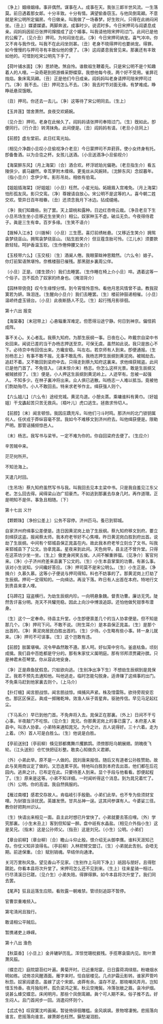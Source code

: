 <!-- { "loadSidebar": true } -->
〔净上〕姻缘姻缘。事非偶然。谋事在人。成事在天。我张三郞半世风流。一生落莫。前日遇着那女郞。十分丰致。十分有情。满望偷香窃玉。与他凤倒鸾顚。不意就是宋公明所定偏房。今日做亲。叫我做了一场春梦。好生败兴。只得在此纳闷闲坐。〔丑上〕媒婆媒婆。两脚奔波。成事时少。说谎时多。今日宋押司与阎婆息成亲。阎妈妈因前日张押司撺掇成了这个婚事。叫我请他陪宋押司过门。此间已是他的公廨了。〔见介丑〕押司。为何闷坐在此。〔净〕今日宋押司纳宠。喜气冲冲。你又不肯与我作伐。叫我不在此闷坐则甚。〔丑〕老身不晓得押司也要纳宠。得罪。如今慢慢的与押司寻有丰致似他的便了。〔净〕这阎婆息我曾见来。那裏还有丰致如他的。可惜到吃宋公明先下手了。 

【荷叶铺水面】〔净〕思娇艳。煞自怜。谁敎祖生鞭着先。只是宋公明不是个知趣着人的人哩。一朶奇葩到把游蜂采野蝶穿。我想他每今夜。两个好不受用。雀屛花烛焰。象床鸾凤顚。〔丑〕正是他们今日成亲。阎妈妈叫老身请押司陪宋押司过门。〔净〕我不去。〔丑〕押司怎么不去。〔净〕我去时节对面无缘。有梦难成。睁睁祇悬双饿眼。

〔丑〕押司。你还去一去儿。〔净〕这等待了宋公明同去。〔生上〕 

【玉井莲】馆舍萧然。良夜交欢嬿婉。

〔见介丑〕押司。老身在此候久了。阎妈妈请张押司奉陪过门。〔生〕旣如此。卽便同行。〔行介丑〕转湾抹角。此间便是。〔丑〕阎妈妈有请。〔老旦小旦同上〕 

【前腔】虚左堂前。此日红鸾光灿。

〔相见介净觑小旦叹小旦偷视净介老旦〕今日蒙押司不弃葑菲。使小女终身有托。卽备鲁酒。以为合卺之杯。女孩儿送酒。〔小旦送酒净小旦偷视介〕 

【海棠醉东风】〔月上海棠〕〔合〕酒合欢。杯浮琥珀光偏艳。〔老旦指生介〕看五陵侠少。裘马翩然。幸茑萝附木缠绵。更兎丝从风婉转。〔沈醉东风〕念奴暮年。〔指小旦介〕念伊少年。影形吊处。相依有伯鸾。

【姐姐插海棠】〔好姐姐〕〔小旦〕枉然。小星光灿。妬娥眉入宫难免。〔月上海棠〕怕形孤友凤。影只交鸾。〔净〕尊嫂请自放心。宋公明不是这等的人。喜今朝二姓交欢。管异日百年相眷。〔丑〕还须念我月下冰边。拈成缱绻。

〔净〕我们知趣些。别了罢。天上碧桃和露种。日边红杏倚云栽。〔净丑老旦下生小旦吊场生坐小旦移近生坐笑介〕相公。奴家种玉不虚。破瓜无负。今夜得侍君子。眞是三生有幸。百岁多缘。〔生笑不语介〕 

【拨棹入江水】〔川拨棹〕〔小旦〕三生愿。喜灯前绣帐悬。〔又移近生笑介〕拥鸳衾梦绕巫山。拥鸳衾梦绕巫山。〔贴生脸笑介〕但豆蔻含胎可怜。〔江儿水〕须要款款轻轻。呵护香温玉软。〔生作倦伸腰又坐介〕 

【玉枝带六么】〔玉交枝〕〔生〕酒阑人倦。我眼蒙眬神思黯然。〔六么令〕娘子。你灯前絮语煞堪怜。奈樵楼鼓已催残。那黑甜乡裏周公伴。

〔小旦〕正是。〔搂生颈介〕我们去睡罢。〔生作睡在椅上介小旦〕啐。遇着这等一个俗子。岂不孤负了奴家的终身也。〔掩泪背介〕 

【园林带侥侥】叹今生缘悭分悭。到今宵情怜意怜。看他月思风情曾不谙。教我寂寞若为妍。珠泪连。〔生醒向小旦介〕我们去睡罢。〔生〕楼前钟鼓递相催。〔小旦〕温峤终虚玉镜台。〔小旦〕此夜断肠人不见。〔生〕起行残月影徘徊。 

第十六出
报变

【海棠春】〔末冠带上〕心悬辎重浑难定。但愿得沿途宁静。何日到神京。偏怪鸦成阵。

事不关心。关心者乱。我蔡九知府。为那生辰纲一事。日夜在心。昨戴宗自梁中书处回来。闻说已差的当干办杨志押送至京。可保无虞。虽然如此说。我只是放心不下。必待京中有回信出来。方纔安稳。叫左右。若京师有人到来。卽便通报。〔生扮杨志上〕有事不敢不报。无事不敢乱传。我杨志押生辰纲到黄泥岗。被贼劫去。追赶不着。又不敢回到梁府中去。只得走到蔡九知府这裏来。求他缉获贼盗。此间已是他门首了。不免径入。〔进末惊介末〕杨志。你怎么这样光景。敢是生辰纲又被贼掳掠了。〔生〕便是。小人押这生辰纲到黄泥岭上。人迹罕有。忽被一起强人。不知多少。在林子裏冲将出来。众人俱已逃散。叫杨志一人难以抵当。竟被他们剽劫殆尽。小人不敢回去。特来求老爷作主。缉获强人则个。 

【六么姐儿】〔六么令〕途经兖城。黄泥鸟道。小憩炎蒸。乘墉谁料有黄巾。〔好姐姐〕干戈蠭起苦只苦无救兵。〔梧叶儿〕虎口逃生。拯救求怜切人。

【前腔】〔末〕闻言顿惊。我因庄蹻充斥。叫他们刁斗时鸣。那济州的北门锁钥属何人。任伏戎于莽纵容毫不禁。我如今不难移文到济州府去。叫他缉获便是。限勒严明。那管诘捕频惊邑人。

〔末〕杨志。我写书与梁爷。一定不难为你的。你自回梁府去便了。〔生应介〕 

辛苦贼中来。



茫茫何所开。

不知沧海上。



天遣几时回。

〔生吊场〕蔡九知府虽然写书与我。叫我回去见本主梁中书。只是我自羞见江东父老。怎么回去得。闻得梁山泊广招豪杰。不如逃到那裏去存身几时。再作道理。正是明知不是伴。事急且相随。〔下〕 

第十七出
义什

【颗颗珠】〔净扮公差上〕公务不容停。济州匹马。蚤已到郓城。

自家济州府缉事公差便是。连日因黄泥岗上劫了生辰纲。蔡九知府移文到府。要立刻缉获这盗。报闻蔡太师。我本府老爷好不心焦哩。昨日黄泥岗白胜到府出首。说劫了生辰纲。中间有个郓城县保正晁盖在内。故此我本府老爷立刻佥了文书。叫我来郓城县下了公文。协拿晁盖。星夜来到此间。天色尙早。县主还不曾升堂。只得在这茶坊少坐一坐。〔生上〕傲吏身闲笑五侯。人间不解重骅骝。〔见净介〕客官何来。〔净〕小子济州府差来县裏下公文的。〔生〕小生本县掌案的功曹。有甚么事。该对小生说知。少间纔好答应。〔净〕押司莫不是宋公明么。〔生〕小生正是。〔净揖介〕久慕久慕。这等小子便说与押司得知。料也不妨事的了。那黄泥岗上打劫了生辰纲。押司一定得知的。一向缉访。再没下落。昨日有人出首在本府。特地行文到贵县来拿人哩。 

【马蹄花】寇盗横行。为劫生辰纲内珍。一向明悬象魏。督责功曹。廉访无凭。陡然吿讦喜分明。尧天不共驩兜稳。因此上向沙中博浪追踪。还怕他做髠钳季布潜身。

〔生〕这个一定奉命。待县主升堂。小生卽便禀差几个的当人协拿便是。但不知是那几个。〔净〕押司下问。不敢不说。〔附生耳介〕是本县保正晁盖。〔生〕是那个出首的。〔净〕黄泥岗居民白胜出首的。〔生〕少待。小生略有些小事。转一身儿就来。〔净〕押司不可误事。〔生〕这个岂敢有违。 

【前腔】胠箧堪嗔。况令甲森然敢不遵。那人呵。好似笼中穷鸟。釜底枯鱼。顷刻成擒。我们县中百姓都是守分的。那有朱家仗义属明庭。那有邻邦须贾藏孙膑。只是神君未莅琴堂。你从容此地安身。

〔净〕正是鼎鱼犹假息。穴蚁欲向逃。〔生别净出净下生〕不想劫生辰纲到是晁保正。我若不预先去通知他。叫他逃走。临时怎能勾脱身。适谗赚了这缉事的出门。不免乘马赶到他家裏去则个。〔上马介〕 

【扑灯蛾】闻言胆战惊。闻言胆战惊。缉捕风声紧。株及惜雷陈。欲待旁观安忍也。那区区保正。眞成一掷赌乾坤。效渔人纵子胥星奔。驱驰传信。早见马足起红尘。

〔下马系介〕早已到他门首。不免奔将入去。晁保正在那裏。〔外上〕日间不干亏心事。半夜敲门不吃惊。〔见介生〕晁兄。你那黄泥岗上的事已露了。本府差人来县中。叫添人协拿。小弟特来通知晁兄。为今之计。古人说得好。三十六着。走为上着。〔外〕首人可是白胜么。〔生〕他说是白胜。 

【亭前送别】〔亭前柳〕倏见郅都鹰舞爪攫鹏鹍。须傍那阳乌朝展翅。阴魄夜飞轮。〔江头送别〕仓忙快把征衫整。敢卖心知做负义君卿。

〔外〕小弟此举。原不是一人做的。因刘唐来报信。随后又有道者公孙胜赞助。故此与吴用商议定了做的。又恐连累平民。特地叫白胜到本府去出首。他们都在后花园内。逃奔之计。已布定在此。只要待差人到来。显个手段与他看看。卽便起程了。〔生〕原来是这等。小弟不知详细。一时闻听得这个消息。到为晁兄着忙了。〔外〕公明。你的高谊。我自然佩服的。 

【雁过南楼】感君交存故人。肯临岐引手殷勤。小弟们此举。也不专为些须财宝哩。为豺狼当涂扰民。英雄发愤。甘共丛神一逞。这其间参谋有人。今婆娑三径。教你好把荆州识认。

〔生〕快请出来相见一面。县主此时想已升堂快了。小弟就要去答应哩。〔外〕学究那裏。〔小生末丑上〕客到但知留一醉。盘中祇有水晶盐。〔相见介外指小生〕这是吴兄。〔指末〕这是公孙师父。〔指丑〕这是刘兄。〔小生〕公明。小弟们 

【章台前柳】〔章台柳〕〔合〕瞻山斗仰止殷。恨介绍无从御李膺。谁料天涯知己存。你仗义知非浪得名。〔亭前柳〕入林把臂交盟订。〔生〕小弟就此吿别。会唔无期。前途保重。〔合〕赋别销魂。早结伴向通津。

关河万里秋风急。望见香山不见家。〔生别作上马同下净上〕祇因与朋好。且得慰蹉跎。你看本县将次升堂了。宋押司怎么还不见到来。〔生上〕往来星骑一相过。行尽淸溪日已蹉。〔见介生〕小弟失陪。得罪得罪。如今本县将次升堂了。我们同去罢。 

【尾声】狂且运落生应陨。看败露一朝难禁。管顷刻追踪不暂停。

官曹崇重难频入。



第宅淸闲且独行。

敢请相公平贼后。



暂携诸吏上峥嵘。 

第十八出
渔色

【秋蘂香】〔小旦上〕金井辘轳历乱。浑惊觉珊枕捱残。手揽寒衾窗内见。败叶萧萧风翦。

〔蝶恋花〕庭院碧苔红叶遍。黄菊开时。已近重阳宴。日日露荷凋绿扇。粉塘烟水明如练。试倚凉风醒酒面。雁字来时。恰自层楼见。几点护霜云影转。谁家芦管吟秋怨。奴家阎婆息。虽嫁了这个宋郞。卤莽有余。温存不足。那晓嘲风弄月。岂知惜玉怜香。夜月独衔杯。孤负梁鸿之案。秋云空掩鬓。冷落张敞之眉。衾冷炉烟。说甚么蜂交蝶恋。床闲明月。那些个凤倒鸾顚。眞个可人期不来。俗子推不去。好生闷人。且门首闲步一回。消遣闷怀则个。 

【忒忒令】叹寂寞沈吟画阑。暂徙倚徘徊雕槛。金风飒飒。景物增凄惋。悲摇落向谁言。悲摇落向谁言。嫁萧郞也枉然。鎭愁凝泪脸。

